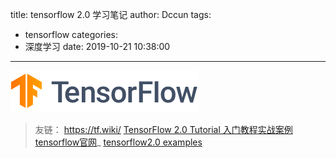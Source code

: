 title: tensorflow 2.0 学习笔记
author: Dccun
tags:
  - tensorflow
categories:
  - 深度学习
date: 2019-10-21 10:38:00
---

![upload successful](/images/pasted-8.png)

>友链：
https://tf.wiki/
>[TensorFlow 2.0 Tutorial 入门教程实战案例](https://github.com/geektutu/tensorflow-tutorial-samples)
>[tensorflow官网](https://tensorflow.google.cn/)_
>[tensorflow2.0 examples](https://github.com/aymericdamien/TensorFlow-Examples/tree/master/tensorflow_v2)